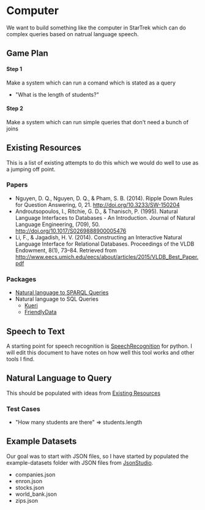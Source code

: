 # Computer
We want to build something like the computer in StarTrek which can do complex queries based on natrual language speech.

## Game Plan
#### Step 1
Make a system which can run a comand which is stated as a query
- "What is the length of students?"
#### Step 2
Make a system which can run simple queries that don't need a bunch of joins

## Existing Resources
This is a list of existing attempts to do this which we would do well to use as a jumping off point.

### Papers
- Nguyen, D. Q., Nguyen, D. Q., & Pham, S. B. (2014). Ripple Down Rules for Question Answering, 0, 21. http://doi.org/10.3233/SW-150204
- Androutsopoulos, I., Ritchie, G. D., & Thanisch, P. (1995). Natural Language Interfaces to Databases - An Introduction. Journal of Natural Language Engineering, (709), 50. http://doi.org/10.1017/S0269888900005476
- Li, F., & Jagadish, H. V. (2014). Constructing an Interactive Natural Language Interface for Relational Databases. Proceedings of the VLDB Endowment, 8(1), 73–84. Retrieved from http://www.eecs.umich.edu/eecs/about/articles/2015/VLDB_Best_Paper.pdf

### Packages
- [Natural language to SPARQL Queries](https://github.com/machinalis/quepy)
- Natural language to SQL Queries
	- [Kueri](http://kueri.me)
	- [FriendlyData](https://friendlydata.io)

## Speech to Text
A starting point for speech recognition is [SpeechRecognition](https://pypi.python.org/pypi/SpeechRecognition)
for python. I will edit this document to have notes on how well this tool works and other tools I find.

## Natural Language to Query
This should be populated with ideas from [Existing Resources](#existing-resources)

### Test Cases
- "How many students are there" => students.length

## Example Datasets
Our goal was to start with JSON files, so I have started by populated the example-datasets folder with 
JSON files from [JsonStudio](http://jsonstudio.com/resources/).
- companies.json
- enron.json
- stocks.json
- world_bank.json
- zips.json